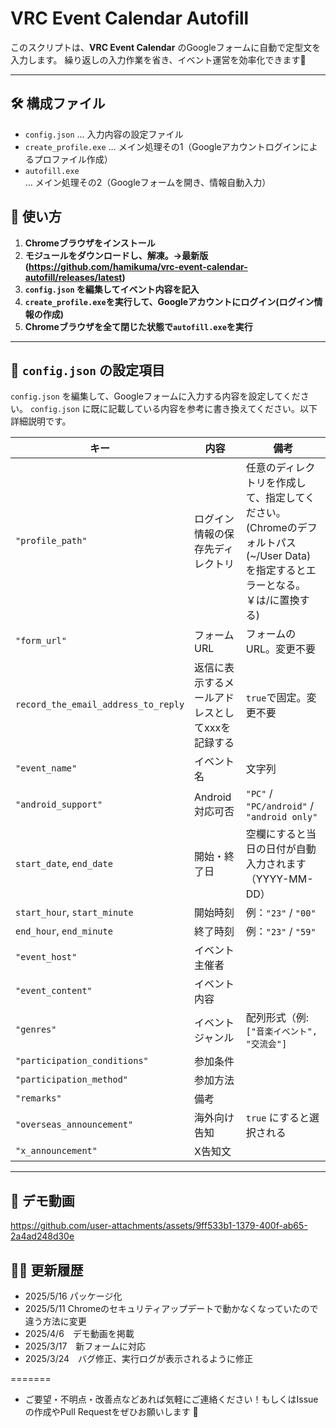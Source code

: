 # VRC Event Calendar Autofill

このスクリプトは、**VRC Event Calendar** のGoogleフォームに自動で定型文を入力します。
繰り返しの入力作業を省き、イベント運営を効率化できます🚀

---

## 🛠 構成ファイル
- `config.json` … 入力内容の設定ファイル
- `create_profile.exe` … メイン処理その1（Googleアカウントログインによるプロファイル作成）
- `autofill.exe` … メイン処理その2（Googleフォームを開き、情報自動入力）

## 📌 使い方
1. **Chromeブラウザをインストール**
2. **モジュールをダウンロードし、解凍。→最新版(https://github.com/hamikuma/vrc-event-calendar-autofill/releases/latest)**
3. **`config.json` を編集してイベント内容を記入**
4. **`create_profile.exe`を実行して、Googleアカウントにログイン(ログイン情報の作成)**
5. **Chromeブラウザを全て閉じた状態で`autofill.exe`を実行**

---

## 📝 `config.json` の設定項目

`config.json` を編集して、Googleフォームに入力する内容を設定してください。
`config.json` に既に記載している内容を参考に書き換えてください。以下詳細説明です。

| **キー** | **内容** | **備考** |
|---------|---------|---------|
| `"profile_path"` | ログイン情報の保存先ディレクトリ | 任意のディレクトリを作成して、指定してください。(Chromeのデフォルトパス(~/User Data)を指定するとエラーとなる。￥は/に置換する) |
| `"form_url"` | フォームURL | フォームのURL。変更不要 |
| `record_the_email_address_to_reply` | 返信に表示するメールアドレスとしてxxxを記録する | `true`で固定。変更不要 |
| `"event_name"` | イベント名 | 文字列 |
| `"android_support"` | Android対応可否 | `"PC"` / `"PC/android"` / `"android only"` |
| `start_date`, `end_date` | 開始・終了日 | 空欄にすると当日の日付が自動入力されます（YYYY-MM-DD） |
| `start_hour`, `start_minute` | 開始時刻 | 例：`"23"` / `"00"` |
| `end_hour`, `end_minute` | 終了時刻 | 例：`"23"` / `"59"` |
| `"event_host"` | イベント主催者 | |
| `"event_content"` | イベント内容 | |
| `"genres"` | イベントジャンル | 配列形式（例: `["音楽イベント", "交流会"]` |
| `"participation_conditions"` | 参加条件 | |
| `"participation_method"` | 参加方法 | |
| `"remarks"` | 備考 | |
| `"overseas_announcement"` | 海外向け告知 | `true` にすると選択される |
| `"x_announcement"` | X告知文 | |

---
## 🎥 デモ動画

https://github.com/user-attachments/assets/9ff533b1-1379-400f-ab65-2a4ad248d30e

## 🧑‍💻 更新履歴
- 2025/5/16 パッケージ化
- 2025/5/11 Chromeのセキュリティアップデートで動かなくなっていたので違う方法に変更
- 2025/4/6　デモ動画を掲載
- 2025/3/17　新フォームに対応
- 2025/3/24　バグ修正、実行ログが表示されるように修正

=======

- ご要望・不明点・改善点などあれば気軽にご連絡ください！もしくはIssueの作成やPull Requestをぜひお願いします 🙌
